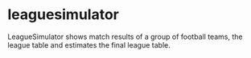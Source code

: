 # leaguesimulator
LeagueSimulator shows match results of a group of football teams, the league table and estimates the final league table.
